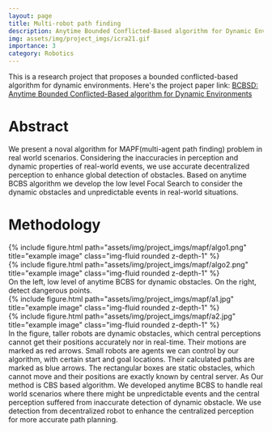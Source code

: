 ```yaml
---
layout: page
title: Multi-robot path finding
description: Anytime Bounded Conflicted-Based algorithm for Dynamic Environments
img: assets/img/project_imgs/icra21.gif
importance: 3
category: Robotics
---
```



This is a research project that proposes a bounded conflicted-based algorithm for dynamic environments. Here's the project paper link: [BCBSD: Anytime Bounded Conflicted-Based algorithm for Dynamic Environments](./assets/pdf/example_pdf.pdf)


# Abstract 
We present a noval algorithm for MAPF(multi-agent path finding) problem in real world scenarios. Considering the inaccuracies in perception and dynamic properties of real-world events, we use accurate decentralized perception to enhance global detection of obstacles. Based on anytime BCBS algorithm we develop the low level Focal Search to consider the dynamic obstacles and unpredictable events in real-world situations. 

# Methodology
<div class="row justify-content-sm-center">
    <div class="col-sm-5 mt-3 mt-md-0">
        {% include figure.html path="assets/img/project_imgs/mapf/algo1.png" title="example image" class="img-fluid rounded z-depth-1" %}
    </div>
    <div class="col-sm-5 mt-3 mt-md-0">
        {% include figure.html path="assets/img/project_imgs/mapf/algo2.png" title="example image" class="img-fluid rounded z-depth-1" %}
    </div>
</div>
<div class="caption">
    On the left, low level of anytime BCBS for dynamic obstacles. On the right, detect dangerous points.
</div>

<div class="row justify-content-sm-center">
    <div class="col-sm-5 mt-3 mt-md-0">
        {% include figure.html path="assets/img/project_imgs/mapf/a1.jpg" title="example image" class="img-fluid rounded z-depth-1" %}
    </div>
    <div class="col-sm-5 mt-3 mt-md-0">
        {% include figure.html path="assets/img/project_imgs/mapf/a2.jpg" title="example image" class="img-fluid rounded z-depth-1" %}
    </div>
</div>
<div class="caption">
    In the figure, taller robots are dynamic obstacles, which central perceptions cannot get their positions accurately nor in real-time. Their motions are marked as red arrows. Small robots are agents we can control by our algorithm, with certain start and goal locations. Their calculated paths are marked as blue arrows. The rectangular boxes are static obstacles, which cannot move and their positions are exactly known by central server. As Our method is CBS based algorithm. We developed anytime BCBS to handle real world scenarios where there might be unpredictable events and the central perception suffered from inaccurate detection of dynamic obstacle. We use detection from decentralized robot to enhance the centralized perception for more accurate path planning.
</div>

